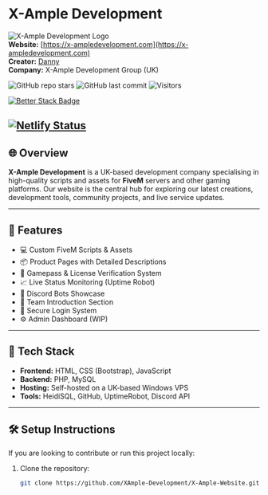 # X-Ample Development

![X-Ample Development Logo](https://i.imgur.com/4bSGPHi.png)  
**Website:** [https://x-ampledevelopment.com](https://x-ampledevelopment.com)  
**Creator:** [Danny](https://github.com/X-AmpleDevelopment)  
**Company:** X-Ample Development Group (UK)

![GitHub repo stars](https://img.shields.io/github/stars/XAmple-Development/X-Ample-Website?style=social)
![GitHub last commit](https://img.shields.io/github/last-commit/XAmple-Development/X-Ample-Website)
![Visitors](https://visitor-badge.laobi.icu/badge?page_id=XAmple-Development.X-Ample-Website)

[![Better Stack Badge](https://uptime.betterstack.com/status-badges/v2/monitor/1qqg1.svg)](https://uptime.betterstack.com/?utm_source=status_badge)

[![Netlify Status](https://api.netlify.com/api/v1/badges/359996fb-2b06-4947-9515-3479b9f89d07/deploy-status)](https://app.netlify.com/projects/polite-rolypoly-3fd117/deploys)
---

## 🌐 Overview

**X-Ample Development** is a UK-based development company specialising in high-quality scripts and assets for **FiveM** servers and other gaming platforms. Our website is the central hub for exploring our latest creations, development tools, community projects, and live service updates.

---

## 🚀 Features

- 💻 Custom FiveM Scripts & Assets  
- 📦 Product Pages with Detailed Descriptions  
- 🛒 Gamepass & License Verification System  
- 📈 Live Status Monitoring (Uptime Robot)  
- 🤖 Discord Bots Showcase  
- 👥 Team Introduction Section  
- 🔐 Secure Login System  
- ⚙️ Admin Dashboard (WIP)

---

## 🧱 Tech Stack

- **Frontend:** HTML, CSS (Bootstrap), JavaScript  
- **Backend:** PHP, MySQL  
- **Hosting:** Self-hosted on a UK-based Windows VPS  
- **Tools:** HeidiSQL, GitHub, UptimeRobot, Discord API

---

## 🛠️ Setup Instructions

If you are looking to contribute or run this project locally:

1. Clone the repository:
   ```bash
   git clone https://github.com/XAmple-Development/X-Ample-Website.git
